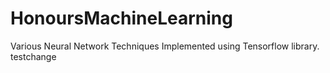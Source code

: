 # HonoursMachineLearning

Various Neural Network Techniques Implemented using Tensorflow library.
testchange
